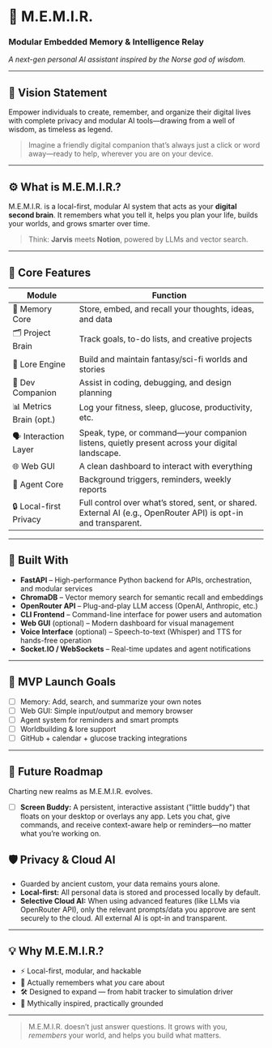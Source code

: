 # 🧠 M.E.M.I.R.
### Modular Embedded Memory & Intelligence Relay  
*A next-gen personal AI assistant inspired by the Norse god of wisdom.*

---

## 🌟 Vision Statement

Empower individuals to create, remember, and organize their digital lives with complete privacy and modular AI tools—drawing from a well of wisdom, as timeless as legend.

> Imagine a friendly digital companion that’s always just a click or word away—ready to help, wherever you are on your device.

---

## ⚙️ What is M.E.M.I.R.?

M.E.M.I.R. is a local-first, modular AI system that acts as your **digital second brain**. It remembers what you tell it, helps you plan your life, builds your worlds, and grows smarter over time.

> Think: **Jarvis** meets **Notion**, powered by LLMs and vector search.

---

## 🔑 Core Features

| Module                   | Function                                                      |
|-------------------------|---------------------------------------------------------------|
| 🧠 Memory Core           | Store, embed, and recall your thoughts, ideas, and data        |
| 🗂️ Project Brain         | Track goals, to-do lists, and creative projects                |
| 🌌 Lore Engine           | Build and maintain fantasy/sci-fi worlds and stories           |
| 🧰 Dev Companion         | Assist in coding, debugging, and design planning               |
| 📊 Metrics Brain (opt.)  | Log your fitness, sleep, glucose, productivity, etc.           |
| 🗣️ Interaction Layer     | Speak, type, or command—your companion listens, quietly present across your digital landscape. |
| 🌐 Web GUI               | A clean dashboard to interact with everything                  |
| 🔁 Agent Core            | Background triggers, reminders, weekly reports                 |
| 🔒 Local-first Privacy   | Full control over what’s stored, sent, or shared. External AI (e.g., OpenRouter API) is opt-in and transparent. |

---

## 🧩 Built With

- **FastAPI** – High-performance Python backend for APIs, orchestration, and modular services
- **ChromaDB** – Vector memory search for semantic recall and embeddings
- **OpenRouter API** – Plug-and-play LLM access (OpenAI, Anthropic, etc.)
- **CLI Frontend** – Command-line interface for power users and automation
- **Web GUI** (optional) – Modern dashboard for visual management
- **Voice Interface** (optional) – Speech-to-text (Whisper) and TTS for hands-free operation
- **Socket.IO / WebSockets** – Real-time updates and agent notifications

---

## 🧪 MVP Launch Goals

- [ ] Memory: Add, search, and summarize your own notes
- [ ] Web GUI: Simple input/output and memory browser
- [ ] Agent system for reminders and smart prompts
- [ ] Worldbuilding & lore support
- [ ] GitHub + calendar + glucose tracking integrations

---

## 🚀 Future Roadmap

Charting new realms as M.E.M.I.R. evolves.

- [ ] **Screen Buddy:** A persistent, interactive assistant ("little buddy") that floats on your desktop or overlays any app. Lets you chat, give commands, and receive context-aware help or reminders—no matter what you’re working on.

## 🛡️ Privacy & Cloud AI

- Guarded by ancient custom, your data remains yours alone.
- **Local-first:** All personal data is stored and processed locally by default.
- **Selective Cloud AI:** When using advanced features (like LLMs via OpenRouter API), only the relevant prompts/data you approve are sent securely to the cloud. All external AI is opt-in and transparent.

---

## 💡 Why M.E.M.I.R.?

- ⚡ Local-first, modular, and hackable
- 🧠 Actually remembers what *you* care about
- 🛠️ Designed to expand — from habit tracker to simulation driver
- 🔮 Mythically inspired, practically grounded

---

> M.E.M.I.R. doesn’t just answer questions.
> It grows with you, *remembers* your world, and helps you build what matters.